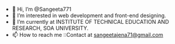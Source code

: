 - 👋 Hi, I’m @Sangeeta771
- 👀 I’m interested in web development and front-end designing.
- 🌱 I’m currently at INSTITUTE OF TECHNICAL EDUCATION AND RESEARCH, SOA UNIVERSITY.
- 📫 How to reach me ::Contact at sangeetajena71@gmail.com


<!---
Sangeeta771/Sangeeta771 is a ✨ special ✨ repository because its `README.md` (this file) appears on your GitHub profile.
You can click the Preview link to take a look at your changes.
--->
